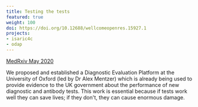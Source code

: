 ```yaml
---
title: Testing the tests
featured: true
weight: 100
doi: https://doi.org/10.12688/wellcomeopenres.15927.1
projects:
- isaric4c
- odap
---
```


[MedRxiv May 2020]({{page.doi}})

We proposed and established a Diagnostic Evaluation Platform at the University of Oxford (led by Dr Alex Mentzer) which is already being used to provide evidence to the UK government about the performance of new diagnostic and antibody tests. This work is essential because if tests work well they can save lives; if they don't, they can cause enormous damage.

